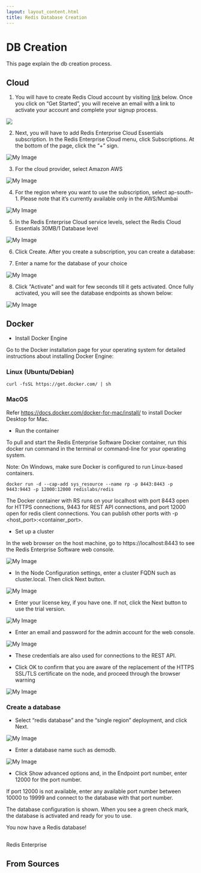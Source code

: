 ```yaml
---
layout: layout_content.html
title: Redis Database Creation
---
```


# DB Creation

This page explain the db creation process.


## Cloud

1. You will have to create Redis Cloud account by visiting [link](https://redislabs.com/try-redis-modules-for-free) below. Once you click on “Get Started”, you will receive an email with a link to activate your account and complete your signup process.

[![](https://github.com/ajeetraina/redis-developer/blob/master/content/get-started/images/recloud.png)](https://redislabs.com/try-redis-modules-for-free)

2.  Next, you will have to add  Redis Enterprise Cloud Essentials subscription. In the Redis Enterprise Cloud menu, click Subscriptions. At the bottom of the page, click the “+” sign.

![My Image](https://github.com/ajeetraina/redis-developer/blob/master/content/get-started/images/recloud2.png)

3. For the cloud provider, select Amazon AWS


![My Image](https://github.com/ajeetraina/redis-developer/blob/master/content/get-started/images/recloud4.png)

4. For the region where you want to use the subscription, select ap-south-1. Please note that it’s currently available only in the AWS/Mumbai 


![My Image](https://github.com/ajeetraina/redis-developer/blob/master/content/get-started/images/recloud5.png)

5. In the Redis Enterprise Cloud service levels, select the Redis Cloud Essentials 30MB/1 Database level


![My Image](https://github.com/ajeetraina/redis-developer/blob/master/content/get-started/images/recloud6.png)

6. Click Create. After you create a subscription, you can create a database:


7.  Enter a name for the database of your choice

![My Image](https://github.com/ajeetraina/redis-developer/blob/master/content/get-started/images/recloud7.png)


8. Click "Activate" and wait for few seconds till it gets activated. Once fully activated, you will see the database endpoints as shown below:

![My Image](https://github.com/ajeetraina/redis-developer/blob/master/content/get-started/images/recloud8.png)


## Docker

- Install Docker Engine

Go to the Docker installation page for your operating system for detailed instructions about installing Docker Engine:

### Linux (Ubuntu/Debian)

```
curl -fsSL https://get.docker.com/ | sh
```

### MacOS 

Refer https://docs.docker.com/docker-for-mac/install/ to install Docker Desktop for Mac.

- Run the container

To pull and start the Redis Enterprise Software Docker container, run this docker run command in the terminal or command-line for your operating system.

Note: On Windows, make sure Docker is configured to run Linux-based containers.

```
docker run -d --cap-add sys_resource --name rp -p 8443:8443 -p 9443:9443 -p 12000:12000 redislabs/redis
```

The Docker container with RS runs on your localhost with port 8443 open for HTTPS connections, 9443 for REST API connections, and port 12000 open for redis client connections. You can publish other ports with -p <host_port>:<container_port>.

- Set up a cluster

In the web browser on the host machine, go to https://localhost:8443 to see the Redis Enterprise Software web console.

![My Image](https://github.com/ajeetraina/redis-developer/blob/master/content/get-started/images/recloud9.png)

- In the Node Configuration settings, enter a cluster FQDN such as cluster.local. Then click Next button.

![My Image](https://github.com/ajeetraina/redis-developer/blob/master/content/get-started/images/recloud10.png)


- Enter your license key, if you have one. If not, click the Next button to use the trial version.

![My Image](https://github.com/ajeetraina/redis-developer/blob/master/content/get-started/images/recloud11.png)

- Enter an email and password for the admin account for the web console.

![My Image](https://github.com/ajeetraina/redis-developer/blob/master/content/get-started/images/recloud12.png)

- These credentials are also used for connections to the REST API.

- Click OK to confirm that you are aware of the replacement of the HTTPS SSL/TLS certificate on the node, and proceed through the browser warning

![My Image](https://github.com/ajeetraina/redis-developer/blob/master/content/get-started/images/recloud13.png)

### Create a database

- Select “redis database” and the “single region” deployment, and click Next.

![My Image](https://github.com/ajeetraina/redis-developer/blob/master/content/get-started/images/recloud14.png)

- Enter a database name such as demodb.

![My Image](https://github.com/ajeetraina/redis-developer/blob/master/content/get-started/images/recloud15.png)

- Click Show advanced options and, in the Endpoint port number, enter 12000 for the port number.

If port 12000 is not available, enter any available port number between 10000 to 19999 and connect to the database with that port number.


The database configuration is shown. When you see a green check mark, the database is activated and ready for you to use.

You now have a Redis database!



##

Redis Enterprise


## From Sources




